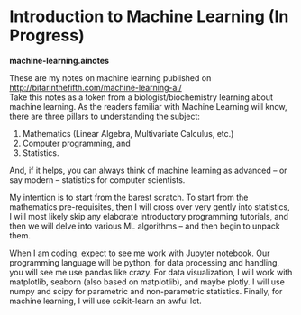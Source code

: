 # Introduction to Machine Learning (In Progress)

**machine-learning.ainotes**

These are my notes on machine learning published on http://bifarinthefifth.com/machine-learning-ai/ <br>
Take this notes as a token from a biologist/biochemistry learning about machine learning. 
As the readers familiar with Machine Learning will know, there are three pillars to understanding the subject: 
1) Mathematics (Linear Algebra, Multivariate Calculus, etc.) 
2) Computer programming, and 
3) Statistics.

And, if it helps, you can always think of machine learning as advanced – or say modern – statistics for computer scientists.

My intention is to start from the barest scratch. To start from the mathematics pre-requisites, then I will cross over very gently into statistics, I will most likely skip any elaborate introductory programming tutorials, and then we will delve into various ML algorithms – and then begin to unpack them. 

When I am coding, expect to see me work with Jupyter notebook. Our programming language will be python, for data processing and handling, you will see me use pandas like crazy.  For data visualization, I will work with matplotlib, seaborn (also based on matplotlib), and maybe plotly. I will use numpy and scipy for parametric and non-parametric statistics. Finally, for machine learning, I will use scikit-learn an awful lot.
